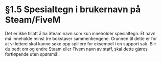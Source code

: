 # §1.5 Spesialtegn i brukernavn på Steam/FiveM

Det er ikke tillatt å ha Steam navn som kun inneholder spesialtegn. Et navn må inneholde minst tre bokstaver sammenhengene. Grunnen til dette er for at vi lettere skal kunne søke opp spillere for eksempel i en support sak. Blir du bedt om og endre Steam eller Fivem navn av staff, skal dette gjøres fortløpende uten spørsmål.
